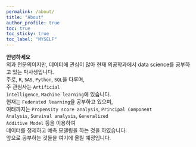 ```yaml
---
permalink: /about/
title: "About"
author_profile: true
toc: true
toc_sticky: true
toc_label: "MYSELF"
---
```


**안녕하세요**<br>
외과 전문의이지만, 데이터에 관심이 많아 현재 의공학과에서 data science를 공부하고 있는 박사생입니다.<br>
주로, <code>R</code>, <code>SAS</code>, <code>Python</code>, <code>SQL</code>을 다루며,<br>
주 관심사는 <code>Artificial intelligence</code>, <code>Machine learning</code>에 있습니다.<br>
현재는 <code>Federated learning</code>을 공부하고 있으며,<br>
여태까지는 <code>Propensity score analysis</code>, <code>Principal Component Analysis</code>, <code>Survival analysis</code>, <code>Generalized Additive Model</code> 등을 이용하여<br>
데이터를 정제하고 예측 모델링을 하는 것을 하였습니다.<br>
앞으로 공부하는 것들을 여기에 올릴 예정입니다.<br>
